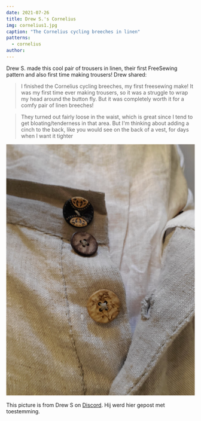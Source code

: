 ```yaml
---
date: 2021-07-26
title: Drew S.'s Cornelius
img: cornelius1.jpg
caption: "The Cornelius cycling breeches in linen"
patterns:
  - cornelius
author:
---
```


Drew S. made this cool pair of trousers in linen, their first FreeSewing pattern and also first time making trousers! Drew shared:

> I finished the Cornelius cycling breeches, my first freesewing make! It was my first time ever making trousers, so it was a struggle to wrap my head around the button fly. But it was completely worth it for a comfy pair of linen breeches!

> They turned out fairly loose in the waist, which is great since I tend to get bloating/tenderness in that area. But I'm thinking about adding a cinch to the back, like you would see on the back of a vest, for days when I want it tighter

![A close up of the button fly](cornelius2.jpg)

<Note>

This picture is from Drew S on [Discord](https://discord.freesewing.org/). Hij werd hier gepost met toestemming.

</Note>
